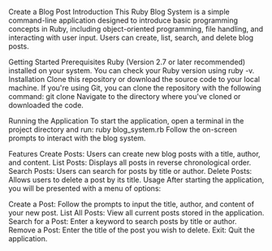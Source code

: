 Create a Blog Post 
Introduction
This Ruby Blog System is a simple command-line application designed to introduce basic programming concepts in Ruby, including object-oriented programming, file handling, and interacting with user input. Users can create, list, search, and delete blog posts.

Getting Started
Prerequisites
Ruby (Version 2.7 or later recommended) installed on your system. You can check your Ruby version using ruby -v.
Installation
Clone this repository or download the source code to your local machine. If you're using Git, you can clone the repository with the following command:
git clone <repository-url>
Navigate to the directory where you've cloned or downloaded the code.

Running the Application
To start the application, open a terminal in the project directory and run:
ruby blog_system.rb
Follow the on-screen prompts to interact with the blog system.

Features
Create Posts: Users can create new blog posts with a title, author, and content.
List Posts: Displays all posts in reverse chronological order.
Search Posts: Users can search for posts by title or author.
Delete Posts: Allows users to delete a post by its title.
Usage
After starting the application, you will be presented with a menu of options:

Create a Post: Follow the prompts to input the title, author, and content of your new post.
List All Posts: View all current posts stored in the application.
Search for a Post: Enter a keyword to search posts by title or author.
Remove a Post: Enter the title of the post you wish to delete.
Exit: Quit the application.
